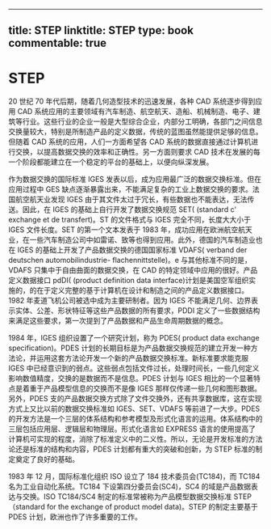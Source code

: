 
---
title: STEP
linktitle: STEP
type: book
commentable: true
---

# STEP

20 世纪 70 年代后期，随着几何造型技术的迅速发展，各种 CAD 系统逐步得到应用 CAD 系统应用的主要领域有汽车制造、航空航天、造船、机械制造、电子、建筑等行业。这些行业的企业一般是大型综合企业，内部分工明确，各部门之间信息交换量较大，特别是所制造产品的定义数据，传统的蓝图虽然能提供足够的信息。但随着 CAD 系统的应用，人们一方面希望各 CAD 系统的数据直接通过计算机进行交换，以提高数据交换的效率和正确性。另一方面则要求 CAD 技术在发展的每一个阶段都能建立在一个稳定的平台的基础上，以便向纵深发展。

作为数据交换的国际标准 IGES 发表以后，成为应用最广泛的数据交换标准。但在应用过程中 GES 缺点逐渐暴露出来，不能满足复杂的工业上数据交换的要求。法国航空航天业发现 IGES 由于其文件太过于冗长，有些数据也不能表达，无法传送。因此，在 IGES 的基础上自行开发了数据交换规范 SET( (standard c' exchange et de transfert)。ST 的文件格式与 IGES 完全不同，长度大大小于 IGES 文件长度。SET 的第一个文本发表于 1983 年，成功应用在欧洲航空航天业，在一些汽车制造公司中如雷诺、致等也得到应用。此外，德国的汽车制造业也在 IGES 的基础上开发了产品数据交换的德国国家标准 VDAFS( verband der deutschen automobilindustrie- flachennittstelle)。e 与其他标准不同的是，VDAFS 只集中于自由曲面的数据交换，在 CAD 的特定领域中应用的很好。产品定义数据接口 pdDI( (product definition data interface)计划是美国空军组织实施的，的在于定义完整的基于计算机在设计和制造之间的产品定义数据接口。1982 年麦道飞机公司被选中成为主要研制者。因为 IGES 不能满足几何、边界表示实体、公差、形状特征等这些产品数据的所有要求，PDDI 定义了一些数据结构来满足这些要求，第一次提到了产品数据和产品生命周期数据的概念。

1984 年，IGES 组织设置了一个研究计划，称为 PDES( product data exchange specification)。PDES 计划的长期目标是为产品数据交换规范的建立开发一种方法论，并运用这套方法论开发一个新的产品数据交换标准。新标准要求能克服 IGES 中已经意识到的弱点。这些弱点包括文件过长，处理时间长，一些几何定义影响数值精度，交换的是数据而不是信息。PDES 计划与 IGES 相比的一个显著特点是着重于产品模型信息的交换而不是像 IGES 那样仅传递一些几何和图形数据。另外，PDES 支的产品数据交换方式除了文件交换外，还有共享数据库，这在实现方式上又比以前的数据交换标准如 IGES、SET、VDAFS 等前进了一大步。PDES 的开发方法是一个三层的体系结构和参考模型及形式化语言的运用。体系结构中的三层包括应用层、逻辑层和物理层。形式化语言如 EXPRESS 语言的使用提高了计算机可实现的程度，消除了标准定义中的二义性。所以，无论是开发标准的方法论还是标准的结构和内容，PDES 计划都有重大的突破和创新，为 STEP 标准的制定奠定了良好的基础。

1983 年 12 月，国际标准化组织 ISO 设立了 184 技术委员会(TC184)，而 TC184 名为工业自动化系统。TC184 下设第四分委员会(SC4)，SC4 的域是产品数据表达与交换。ISO TC184/SC4 制定的标准常被称为产品模型数据交换标准 STEP（standard for the exchange of product model data)。STEP 的制定主要基于 PDES 计划，欧洲也作了许多重要的工作。

    